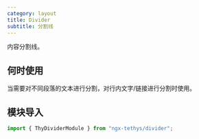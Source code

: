 ```yaml
---
category: layout
title: Divider
subtitle: 分割线
---
```


<alert>内容分割线。</alert>

## 何时使用
当需要对不同段落的文本进行分割，对行内文字/链接进行分割时使用。

## 模块导入
```ts
import { ThyDividerModule } from "ngx-tethys/divider";
```

<examples />
